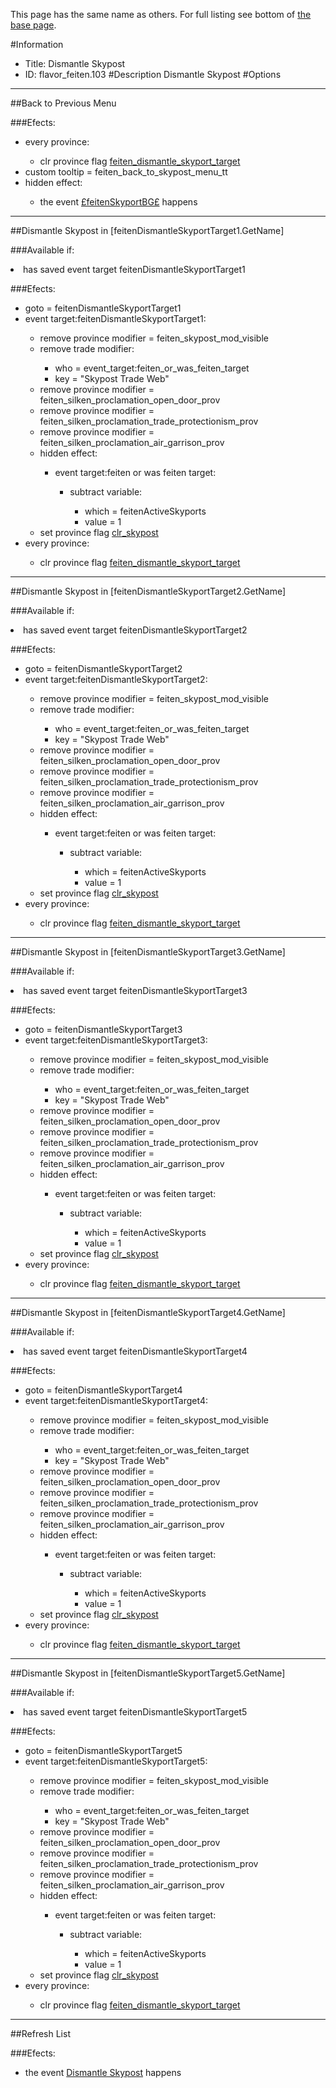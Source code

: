 This page has the same name as others. For full listing see bottom of [the base page](dismantle_skypost.md).

#Information
 - Title: Dismantle Skypost
 - ID: flavor_feiten.103
#Description
Dismantle Skypost
#Options

___
##Back to Previous Menu

###Efects:<ul><li>every province:</li><ul><li>clr province flag [feiten_dismantle_skyport_target](../flags/feiten_dismantle_skyport_target.md)</li></ul><li>custom tooltip = feiten_back_to_skypost_menu_tt</li><li>hidden effect:</li><ul><li>the event [£feitenSkyportBG£](../events/psfeitenskyportbgps.md) happens</li></ul></ul>

___
##Dismantle Skypost in [feitenDismantleSkyportTarget1.GetName]

###Available if:
<li>has saved event target feitenDismantleSkyportTarget1</li>

###Efects:<ul><li>goto = feitenDismantleSkyportTarget1</li><li>event target:feitenDismantleSkyportTarget1:</li><ul><li>remove province modifier = feiten_skypost_mod_visible</li><li>remove trade modifier:</li><ul><li>who = event_target:feiten_or_was_feiten_target</li><li>key = "Skypost Trade Web"</li></ul><li>remove province modifier = feiten_silken_proclamation_open_door_prov</li><li>remove province modifier = feiten_silken_proclamation_trade_protectionism_prov</li><li>remove province modifier = feiten_silken_proclamation_air_garrison_prov</li><li>hidden effect:</li><ul><li>event target:feiten or was feiten target:</li><ul><li>subtract variable:</li><ul><li>which = feitenActiveSkyports</li><li>value = 1</li></ul></ul></ul><li>set province flag [clr_skypost](../flags/clr_skypost.md)</li></ul><li>every province:</li><ul><li>clr province flag [feiten_dismantle_skyport_target](../flags/feiten_dismantle_skyport_target.md)</li></ul></ul>

___
##Dismantle Skypost in [feitenDismantleSkyportTarget2.GetName]

###Available if:
<li>has saved event target feitenDismantleSkyportTarget2</li>

###Efects:<ul><li>goto = feitenDismantleSkyportTarget2</li><li>event target:feitenDismantleSkyportTarget2:</li><ul><li>remove province modifier = feiten_skypost_mod_visible</li><li>remove trade modifier:</li><ul><li>who = event_target:feiten_or_was_feiten_target</li><li>key = "Skypost Trade Web"</li></ul><li>remove province modifier = feiten_silken_proclamation_open_door_prov</li><li>remove province modifier = feiten_silken_proclamation_trade_protectionism_prov</li><li>remove province modifier = feiten_silken_proclamation_air_garrison_prov</li><li>hidden effect:</li><ul><li>event target:feiten or was feiten target:</li><ul><li>subtract variable:</li><ul><li>which = feitenActiveSkyports</li><li>value = 1</li></ul></ul></ul><li>set province flag [clr_skypost](../flags/clr_skypost.md)</li></ul><li>every province:</li><ul><li>clr province flag [feiten_dismantle_skyport_target](../flags/feiten_dismantle_skyport_target.md)</li></ul></ul>

___
##Dismantle Skypost in [feitenDismantleSkyportTarget3.GetName]

###Available if:
<li>has saved event target feitenDismantleSkyportTarget3</li>

###Efects:<ul><li>goto = feitenDismantleSkyportTarget3</li><li>event target:feitenDismantleSkyportTarget3:</li><ul><li>remove province modifier = feiten_skypost_mod_visible</li><li>remove trade modifier:</li><ul><li>who = event_target:feiten_or_was_feiten_target</li><li>key = "Skypost Trade Web"</li></ul><li>remove province modifier = feiten_silken_proclamation_open_door_prov</li><li>remove province modifier = feiten_silken_proclamation_trade_protectionism_prov</li><li>remove province modifier = feiten_silken_proclamation_air_garrison_prov</li><li>hidden effect:</li><ul><li>event target:feiten or was feiten target:</li><ul><li>subtract variable:</li><ul><li>which = feitenActiveSkyports</li><li>value = 1</li></ul></ul></ul><li>set province flag [clr_skypost](../flags/clr_skypost.md)</li></ul><li>every province:</li><ul><li>clr province flag [feiten_dismantle_skyport_target](../flags/feiten_dismantle_skyport_target.md)</li></ul></ul>

___
##Dismantle Skypost in [feitenDismantleSkyportTarget4.GetName]

###Available if:
<li>has saved event target feitenDismantleSkyportTarget4</li>

###Efects:<ul><li>goto = feitenDismantleSkyportTarget4</li><li>event target:feitenDismantleSkyportTarget4:</li><ul><li>remove province modifier = feiten_skypost_mod_visible</li><li>remove trade modifier:</li><ul><li>who = event_target:feiten_or_was_feiten_target</li><li>key = "Skypost Trade Web"</li></ul><li>remove province modifier = feiten_silken_proclamation_open_door_prov</li><li>remove province modifier = feiten_silken_proclamation_trade_protectionism_prov</li><li>remove province modifier = feiten_silken_proclamation_air_garrison_prov</li><li>hidden effect:</li><ul><li>event target:feiten or was feiten target:</li><ul><li>subtract variable:</li><ul><li>which = feitenActiveSkyports</li><li>value = 1</li></ul></ul></ul><li>set province flag [clr_skypost](../flags/clr_skypost.md)</li></ul><li>every province:</li><ul><li>clr province flag [feiten_dismantle_skyport_target](../flags/feiten_dismantle_skyport_target.md)</li></ul></ul>

___
##Dismantle Skypost in [feitenDismantleSkyportTarget5.GetName]

###Available if:
<li>has saved event target feitenDismantleSkyportTarget5</li>

###Efects:<ul><li>goto = feitenDismantleSkyportTarget5</li><li>event target:feitenDismantleSkyportTarget5:</li><ul><li>remove province modifier = feiten_skypost_mod_visible</li><li>remove trade modifier:</li><ul><li>who = event_target:feiten_or_was_feiten_target</li><li>key = "Skypost Trade Web"</li></ul><li>remove province modifier = feiten_silken_proclamation_open_door_prov</li><li>remove province modifier = feiten_silken_proclamation_trade_protectionism_prov</li><li>remove province modifier = feiten_silken_proclamation_air_garrison_prov</li><li>hidden effect:</li><ul><li>event target:feiten or was feiten target:</li><ul><li>subtract variable:</li><ul><li>which = feitenActiveSkyports</li><li>value = 1</li></ul></ul></ul><li>set province flag [clr_skypost](../flags/clr_skypost.md)</li></ul><li>every province:</li><ul><li>clr province flag [feiten_dismantle_skyport_target](../flags/feiten_dismantle_skyport_target.md)</li></ul></ul>

___
##Refresh List

###Efects:<ul><li>the event [Dismantle Skypost](../events/dismantle_skypost.md) happens</li></ul>
